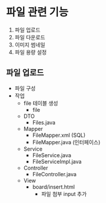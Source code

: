 # 파일 관련 기능
1. 파일 업로드
2. 파일 다운로드
3. 이미지 썸네일
4. 파일 용량 설정


## 파일 업로드
- 파일 구성
- 작업
  - file 테이블 생성
    - file
  - DTO
      - Files.java
  - Mapper
      - FileMapper.xml     (SQL)
      - FileMapper.java    (인터페이스)
  - Service
      - FileService.java
      - FileServiceImpl.java
  - Controller 
      - FileController.java
  - View
      - board/insert.html
          - 파일 첨부 input 추가